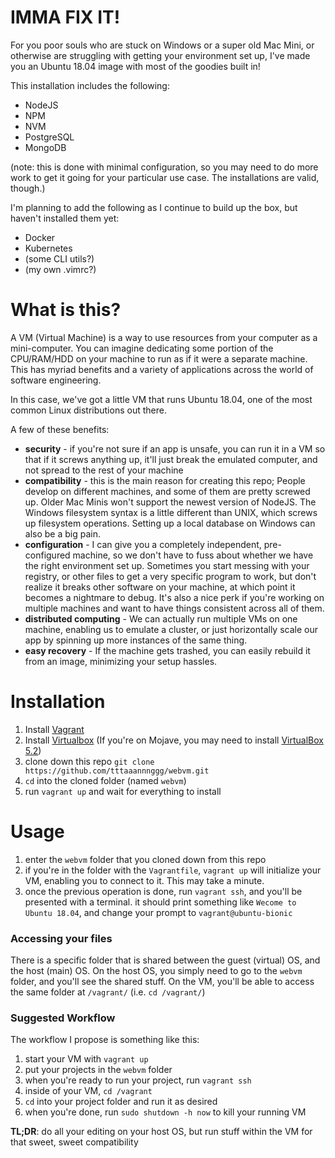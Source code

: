 # IMMA FIX IT!
For you poor souls who are stuck on Windows or a super old Mac Mini, or otherwise are struggling with getting your environment set up, I've made you an Ubuntu 18.04 image with most of the goodies built in!

This installation includes the following:
* NodeJS
* NPM
* NVM
* PostgreSQL
* MongoDB

(note: this is done with minimal configuration, so you may need to do more work to get it going for your particular use case. The installations are valid, though.)

I'm planning to add the following as I continue to build up the box, but haven't installed them yet:
* Docker
* Kubernetes
* (some CLI utils?)
* (my own .vimrc?)

# What is this?
A VM (Virtual Machine) is a way to use resources from your computer as a mini-computer. You can imagine dedicating some portion of the CPU/RAM/HDD on your machine to run as if it were a separate machine. This has myriad benefits and a variety of applications across the world of software engineering.

In this case, we've got a little VM that runs Ubuntu 18.04, one of the most common Linux distributions out there.

A few of these benefits:
* **security** - if you're not sure if an app is unsafe, you can run it in a VM so that if it screws anything up, it'll just break the emulated computer, and not spread to the rest of your machine
* **compatibility** - this is the main reason for creating this repo; People develop on different machines, and some of them are pretty screwed up. Older Mac Minis won't support the newest version of NodeJS. The Windows filesystem syntax is a little different than UNIX, which screws up filesystem operations. Setting up a local database on Windows can also be a big pain.
* **configuration** - I can give you a completely independent, pre-configured machine, so we don't have to fuss about whether we have the right environment set up. Sometimes you start messing with your registry, or other files to get a very specific program to work, but don't realize it breaks other software on your machine, at which point it becomes a nightmare to debug. It's also a nice perk if you're working on multiple machines and want to have things consistent across all of them.
* **distributed computing** - We can actually run multiple VMs on one machine, enabling us to emulate a cluster, or just horizontally scale our app by spinning up more instances of the same thing.
* **easy recovery** - If the machine gets trashed, you can easily rebuild it from an image, minimizing your setup hassles.

# Installation

1. Install [Vagrant](https://www.vagrantup.com/)
2. Install [Virtualbox](https://www.virtualbox.org/) (If you're on Mojave, you may need to install [VirtualBox 5.2](https://www.virtualbox.org/wiki/Download_Old_Builds_5_2))
3. clone down this repo `git clone https://github.com/tttaaannnggg/webvm.git`
4. `cd` into the cloned folder (named `webvm`)
5. run `vagrant up` and wait for everything to install

# Usage
1. enter the `webvm` folder that you cloned down from this repo
2. if you're in the folder with the `Vagrantfile`, `vagrant up` will initialize your VM, enabling you to connect to it. This may take a minute.
3. once the previous operation is done, run `vagrant ssh`, and you'll be presented with a terminal. it should print something like `Wecome to Ubuntu 18.04`, and change your prompt to `vagrant@ubuntu-bionic`

### Accessing your files
There is a specific folder that is shared between the guest (virtual) OS, and the host (main) OS. On the host OS, you simply need to go to the `webvm` folder, and you'll see the shared stuff. On the VM, you'll be able to access the same folder at `/vagrant/` (i.e. `cd /vagrant/`)

### Suggested Workflow
The workflow I propose is something like this:
1. start your VM with `vagrant up`
2. put your projects in the `webvm` folder
3. when you're ready to run your project, run `vagrant ssh`
4. inside of your VM, `cd /vagrant`
5. `cd` into your project folder and run it as desired
6. when you're done, run `sudo shutdown -h now` to kill your running VM

**TL;DR**: do all your editing on your host OS, but run stuff within the VM for that sweet, sweet compatibility

